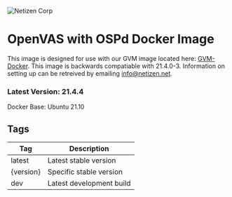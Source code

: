 ![Netizen Corp](https://www.netizen.net/assets/img/netizen_banner_cybersecure_small.png)

# OpenVAS with OSPd Docker Image

This image is designed for use with our GVM image located here: [GVM-Docker](https://github.com/thecomet28/GVM-Docker). This image is backwards compatiable with 21.4.0-3. Information on setting up can be retreived by emailing info@netizen.net.

### Latest Version: 21.4.4
Docker Base: Ubuntu 21.10

## Tags

| Tag       | Description              |
| --------- | ------------------------ |
| latest    | Latest stable version    |
| {version} | Specific stable version  |
| dev       | Latest development build |
